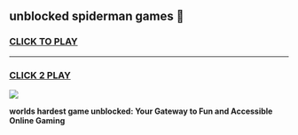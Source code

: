 
## unblocked spiderman games 👋
<h3>
<a href="https://premium.freeplayer.one?title=unblocked_spiderman_games&ref=13F">CLICK TO PLAY</a></h3>
<hr>

<h3>
<a href="https://premium.freeplayer.one?title=unblocked_spiderman_games&ref=13F">CLICK 2 PLAY</a>
  
</h3>

<a href="https://premium.freeplayer.one?title=unblocked_spiderman_games&ref=12F/"><img src="https://clearcache.store/games.png"></a>


**worlds hardest game unblocked: Your Gateway to Fun and Accessible Online Gaming**
